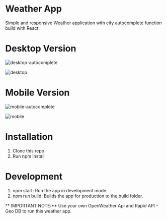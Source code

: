 # Weather App

Simple and responsive Weather application with city autocomplete function build with React. 

# Desktop Version

![desktop-autocomplete](https://github.com/AnushkaRi/weather-app/assets/93154379/dfe10185-482c-48cd-8062-43f936b94795)


![desktop](https://github.com/AnushkaRi/weather-app/assets/93154379/5a4d0b16-16bc-438d-8904-8091c6bcd751)

# Mobile Version

![mobile-autocomplete](https://github.com/AnushkaRi/weather-app/assets/93154379/ffa595c5-5910-472e-86a4-dc5e208ec269)

![mobile](https://github.com/AnushkaRi/weather-app/assets/93154379/cdb72d40-41c1-4a73-a66e-5513b97f2428)

# Installation
1. Clone this repo
2. Run npm install

# Development
1. npm start: Run the app in development mode.
2. npm run build: Builds the app for production to the build folder.

** IMPORTANT NOTE:** Use your own OpenWeather Api and Rapid API - Geo DB to run this weather app.
